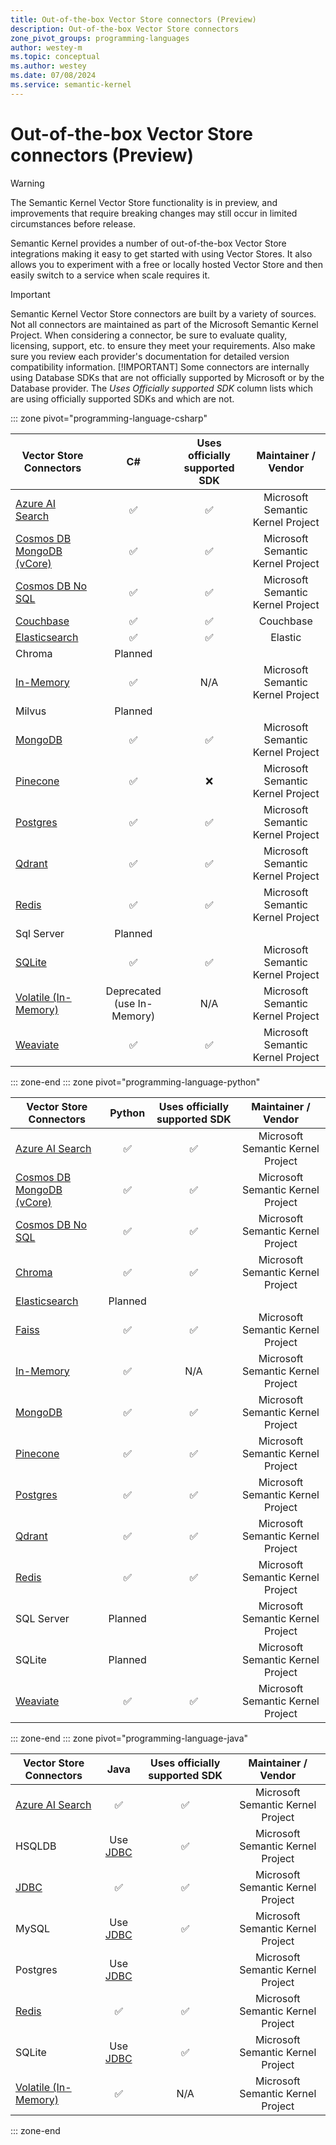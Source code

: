 ```yaml
---
title: Out-of-the-box Vector Store connectors (Preview)
description: Out-of-the-box Vector Store connectors
zone_pivot_groups: programming-languages
author: westey-m
ms.topic: conceptual
ms.author: westey
ms.date: 07/08/2024
ms.service: semantic-kernel
---
```

# Out-of-the-box Vector Store connectors (Preview)

> [!WARNING]
> The Semantic Kernel Vector Store functionality is in preview, and improvements that require breaking changes may still occur in limited circumstances before release.

Semantic Kernel provides a number of out-of-the-box Vector Store integrations making it easy to get started with using Vector Stores. It also allows you to experiment with a free or locally hosted Vector Store and then easily switch to a service when scale requires it.

> [!IMPORTANT]
> Semantic Kernel Vector Store connectors are built by a variety of sources. Not all connectors are maintained as part of the Microsoft Semantic Kernel Project. When considering a connector, be sure to evaluate quality, licensing, support, etc. to ensure they meet your requirements. Also make sure you review each provider's documentation for detailed version compatibility information.
> [!IMPORTANT]
> Some connectors are internally using Database SDKs that are not officially supported by Microsoft or by the Database provider. The *Uses Officially supported SDK* column lists which are using officially supported SDKs and which are not.

::: zone pivot="programming-language-csharp"

| Vector Store Connectors                                            |             C#             | Uses officially supported SDK |        Maintainer / Vendor        |
| ------------------------------------------------------------------ | :------------------------: | :---------------------------: | :-------------------------------: |
| [Azure AI Search](./azure-ai-search-connector.md)                  |             ✅              |               ✅               | Microsoft Semantic Kernel Project |
| [Cosmos DB MongoDB (vCore)](./azure-cosmosdb-mongodb-connector.md) |             ✅              |               ✅               | Microsoft Semantic Kernel Project |
| [Cosmos DB No SQL](./azure-cosmosdb-nosql-connector.md)            |             ✅              |               ✅               | Microsoft Semantic Kernel Project |
| [Couchbase](./couchbase-connector.md)                              |             ✅              |               ✅               |             Couchbase             |
| [Elasticsearch](./elasticsearch-connector.md)                      |             ✅              |               ✅               |              Elastic              |
| Chroma                                                             |          Planned           |                               |                                   |
| [In-Memory](./inmemory-connector.md)                               |             ✅              |              N/A              | Microsoft Semantic Kernel Project |
| Milvus                                                             |          Planned           |                               |                                   |
| [MongoDB](./mongodb-connector.md)                                  |             ✅              |               ✅               | Microsoft Semantic Kernel Project |
| [Pinecone](./pinecone-connector.md)                                |             ✅              |               ❌               | Microsoft Semantic Kernel Project |
| [Postgres](./postgres-connector.md)                                |             ✅              |               ✅               | Microsoft Semantic Kernel Project |
| [Qdrant](./qdrant-connector.md)                                    |             ✅              |               ✅               | Microsoft Semantic Kernel Project |
| [Redis](./redis-connector.md)                                      |             ✅              |               ✅               | Microsoft Semantic Kernel Project |
| Sql Server                                                         |          Planned           |                               |                                   |
| [SQLite](./sqlite-connector.md)                                    |             ✅              |               ✅               | Microsoft Semantic Kernel Project |
| [Volatile (In-Memory)](./volatile-connector.md)                    | Deprecated (use In-Memory) |              N/A              | Microsoft Semantic Kernel Project |
| [Weaviate](./weaviate-connector.md)                                |             ✅              |               ✅               | Microsoft Semantic Kernel Project |

::: zone-end
::: zone pivot="programming-language-python"

| Vector Store Connectors                                            | Python  | Uses officially supported SDK |        Maintainer / Vendor        |
| ------------------------------------------------------------------ | :-----: | :---------------------------: | :-------------------------------: |
| [Azure AI Search](./azure-ai-search-connector.md)                  |    ✅    |               ✅               | Microsoft Semantic Kernel Project |
| [Cosmos DB MongoDB (vCore)](./azure-cosmosdb-mongodb-connector.md) |    ✅    |               ✅               | Microsoft Semantic Kernel Project |
| [Cosmos DB No SQL](./azure-cosmosdb-nosql-connector.md)            |    ✅    |               ✅               | Microsoft Semantic Kernel Project |
| [Chroma](./chroma-connector.md)                                    |    ✅    |               ✅               | Microsoft Semantic Kernel Project |
| [Elasticsearch](./elasticsearch-connector.md)                      | Planned |                               |                                   |
| [Faiss](./faiss.md)                                                |    ✅    |               ✅               | Microsoft Semantic Kernel Project |
| [In-Memory](./inmemory-connector.md)                               |    ✅    |              N/A              | Microsoft Semantic Kernel Project |
| [MongoDB](./mongodb-connector.md)                                  |    ✅    |               ✅               | Microsoft Semantic Kernel Project |
| [Pinecone](./pinecone-connector.md)                                |    ✅    |               ✅               | Microsoft Semantic Kernel Project |
| [Postgres](./postgres-connector.md)                                |    ✅    |               ✅               | Microsoft Semantic Kernel Project |
| [Qdrant](./qdrant-connector.md)                                    |    ✅    |               ✅               | Microsoft Semantic Kernel Project |
| [Redis](./redis-connector.md)                                      |    ✅    |               ✅               | Microsoft Semantic Kernel Project |
| SQL Server                                                         | Planned |                               | Microsoft Semantic Kernel Project |
| SQLite                                                             | Planned |                               | Microsoft Semantic Kernel Project |
| [Weaviate](./weaviate-connector.md)                                |    ✅    |               ✅               | Microsoft Semantic Kernel Project |

::: zone-end
::: zone pivot="programming-language-java"

| Vector Store Connectors                           |              Java               | Uses officially supported SDK |        Maintainer / Vendor        |
| ------------------------------------------------- | :-----------------------------: | :---------------------------: | :-------------------------------: |
| [Azure AI Search](./azure-ai-search-connector.md) |                ✅                |               ✅               | Microsoft Semantic Kernel Project |
| HSQLDB                                            | Use [JDBC](./jdbc-connector.md) |               ✅               | Microsoft Semantic Kernel Project |
| [JDBC](./jdbc-connector.md)                       |                ✅                |               ✅               | Microsoft Semantic Kernel Project |
| MySQL                                             | Use [JDBC](./jdbc-connector.md) |               ✅               | Microsoft Semantic Kernel Project |
| Postgres                                          | Use [JDBC](./jdbc-connector.md) |                               | Microsoft Semantic Kernel Project |
| [Redis](./redis-connector.md)                     |                ✅                |               ✅               | Microsoft Semantic Kernel Project |
| SQLite                                            | Use [JDBC](./jdbc-connector.md) |               ✅               | Microsoft Semantic Kernel Project |
| [Volatile (In-Memory)](./volatile-connector.md)   |                ✅                |              N/A              | Microsoft Semantic Kernel Project |

::: zone-end

